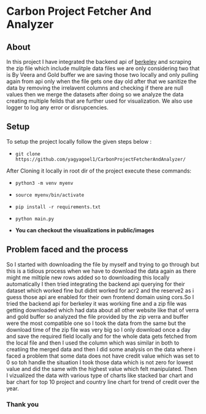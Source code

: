 # Carbon Project Fetcher And Analyzer

## About

In this project I have integrated the backend api of [berkeley](https://gspp.berkeley.edu/research-and-impact/centers/cepp/projects/berkeley-carbon-trading-project/offsets-database) and scraping the zip file which include mulitple data 
files we are only considering two that is By Veera and Gold buffer we are saving those two locally and only pulling again from api only when the file gets one day old  after that we sanitize the data by removing the irrelavent columns and checking 
if there are null values then we merge the datasets after doing so we analyze the data creating multiple feilds that are further used for visualization. We also use logger to log any error or disrupcencies.

## Setup

To setup the project locally follow the given steps below :

  * ```git clone https://github.com/yagyagoel1/CarbonProjectFetcherAndAnalyzer/```
  
After Cloning it locally in root dir of the project execute these commands:


  * ```python3 -m venv myenv```
  
  * ```source myenv/bin/activate```
  
  * ```pip install -r requirements.txt```
  
  * ```python main.py```

  *  **You can checkout the visualizations in public/images**



## Problem faced and the process

So I started with downloading the file by myself and trying to go through but this is a tidious process when we have to download the data again as there might me miltiple new rows added so 
to downloading this locally automatically I then tried integrating the backend api querying for their dataset which worked fine but didnt worked for acr2 and the reserve2 
as i guess those api are enabled for their own frontend domain using cors.So I tried the backend api for berkeley it was working fine and a zip file was getting downloaded which had data about all other website like that of 
verra and gold buffer so analyzed the file provided by the zip verra and buffer were the most compatible one so I took the data from
the same but the download time of the zip file was very big so I only download once a day and save the required field locally and for the whole data gets fetched from the local file and then I used the column which was similar in both to creatiing the merged data and then I did some analysis on the data where i faced a problem that some data does not have credit value which was set to 0 so toh handle the situation
I took those data which is not zero for lowest value and did the same with the highest value which felt manipulated.
Then I vizualized the data with various type of charts like stacked bar chart and bar chart for top 10 project and country line chart for trend of credit over the year.


### Thank you
